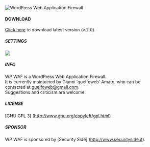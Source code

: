 <img src="https://github.com/guelfoweb/wp-waf/blob/master/stuff/wp_waf.png?raw=true" alt="WordPress Web Application Firewall" title="WordPress Web Application Firewall" />

#### DOWNLOAD

<a href="https://github.com/guelfoweb/wp-waf/archive/master.zip">Click here</a> to download latest version (v.2.0).

##### SETTINGS

<img src="http://wordpress.org/plugins/wp-waf/screenshot-1.png" />

##### INFO
WP WAF is a WordPress Web Application Firewall.<br>
It is currently maintained by Gianni 'guelfoweb' Amato, who can be contacted at guelfoweb@gmail.com.<br>
Suggestions and criticism are welcome.

##### LICENSE
[GNU GPL 3] (http://www.gnu.org/copyleft/gpl.html)

##### SPONSOR
WP WAF is sponsored by [Security Side] (http://www.securityside.it).
